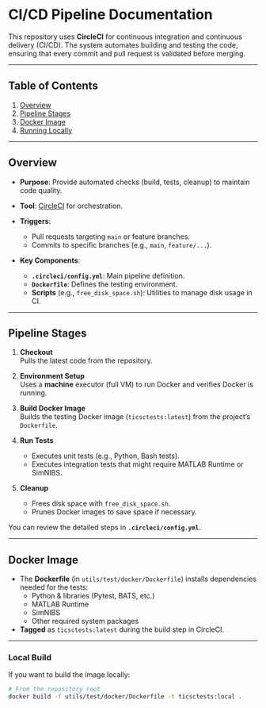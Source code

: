 # CI/CD Pipeline Documentation

This repository uses **CircleCI** for continuous integration and continuous delivery (CI/CD). The system automates building and testing the code, ensuring that every commit and pull request is validated before merging.

---

## Table of Contents
1. [Overview](#overview)  
2. [Pipeline Stages](#pipeline-stages)   
3. [Docker Image](#docker-image)  
4. [Running Locally](#running-locally)  
---

## Overview

- **Purpose**: Provide automated checks (build, tests, cleanup) to maintain code quality.  
- **Tool**: [CircleCI](https://circleci.com/) for orchestration.  
- **Triggers**:
  - Pull requests targeting `main` or feature branches.
  - Commits to specific branches (e.g., `main`, `feature/...`).

- **Key Components**:
  - **`.circleci/config.yml`**: Main pipeline definition.
  - **`Dockerfile`**: Defines the testing environment.
  - **Scripts** (e.g., `free_disk_space.sh`): Utilities to manage disk usage in CI.

---

## Pipeline Stages

1. **Checkout**  
   Pulls the latest code from the repository.

2. **Environment Setup**  
   Uses a **machine** executor (full VM) to run Docker and verifies Docker is running.

3. **Build Docker Image**  
   Builds the testing Docker image (`ticsctests:latest`) from the project’s `Dockerfile`.

4. **Run Tests**  
   - Executes unit tests (e.g., Python, Bash tests).
   - Executes integration tests that might require MATLAB Runtime or SimNIBS.

5. **Cleanup**  
   - Frees disk space with `free_disk_space.sh`.
   - Prunes Docker images to save space if necessary.

You can review the detailed steps in **`.circleci/config.yml`**.


---

## Docker Image

- The **Dockerfile** (in `utils/test/docker/Dockerfile`) installs dependencies needed for the tests:
  - Python & libraries (Pytest, BATS, etc.)
  - MATLAB Runtime
  - SimNIBS
  - Other required system packages
- **Tagged** as `ticsctests:latest` during the build step in CircleCI.

---

### Local Build

If you want to build the image locally:

```bash
# From the repository root
docker build -f utils/test/docker/Dockerfile -t ticsctests:local .